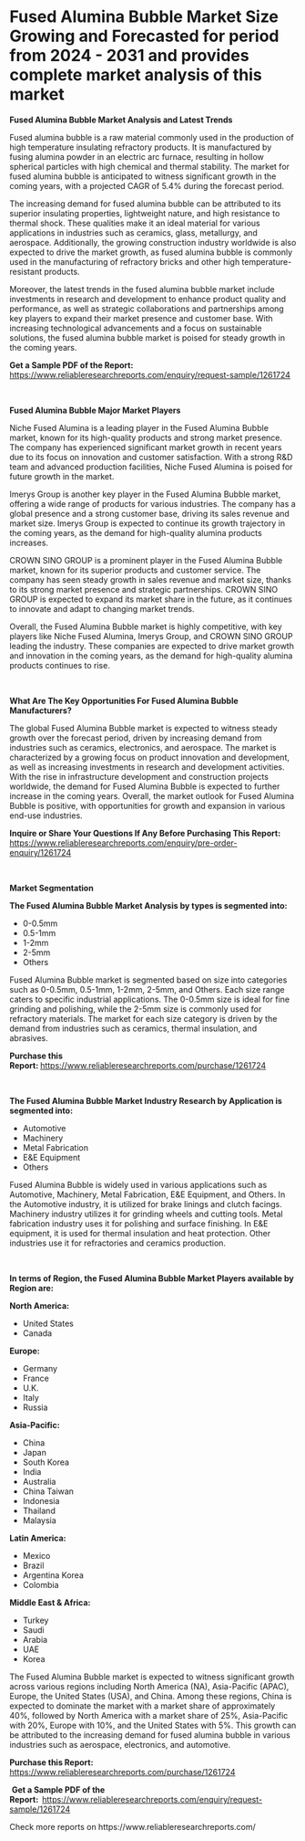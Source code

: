 <p><h1>Fused Alumina Bubble Market Size Growing and Forecasted for period from 2024 - 2031 and provides complete market analysis of this market</h1></p><p><strong>Fused Alumina Bubble Market Analysis and Latest Trends</strong></p>
<p><p>Fused alumina bubble is a raw material commonly used in the production of high temperature insulating refractory products. It is manufactured by fusing alumina powder in an electric arc furnace, resulting in hollow spherical particles with high chemical and thermal stability. The market for fused alumina bubble is anticipated to witness significant growth in the coming years, with a projected CAGR of 5.4% during the forecast period. </p><p>The increasing demand for fused alumina bubble can be attributed to its superior insulating properties, lightweight nature, and high resistance to thermal shock. These qualities make it an ideal material for various applications in industries such as ceramics, glass, metallurgy, and aerospace. Additionally, the growing construction industry worldwide is also expected to drive the market growth, as fused alumina bubble is commonly used in the manufacturing of refractory bricks and other high temperature-resistant products.</p><p>Moreover, the latest trends in the fused alumina bubble market include investments in research and development to enhance product quality and performance, as well as strategic collaborations and partnerships among key players to expand their market presence and customer base. With increasing technological advancements and a focus on sustainable solutions, the fused alumina bubble market is poised for steady growth in the coming years.</p></p>
<p><strong>Get a Sample PDF of the Report:&nbsp;</strong> <a href="https://www.reliableresearchreports.com/enquiry/request-sample/1261724">https://www.reliableresearchreports.com/enquiry/request-sample/1261724</a></p>
<p>&nbsp;</p>
<p><strong>Fused Alumina Bubble Major Market Players</strong></p>
<p><p>Niche Fused Alumina is a leading player in the Fused Alumina Bubble market, known for its high-quality products and strong market presence. The company has experienced significant market growth in recent years due to its focus on innovation and customer satisfaction. With a strong R&D team and advanced production facilities, Niche Fused Alumina is poised for future growth in the market.</p><p>Imerys Group is another key player in the Fused Alumina Bubble market, offering a wide range of products for various industries. The company has a global presence and a strong customer base, driving its sales revenue and market size. Imerys Group is expected to continue its growth trajectory in the coming years, as the demand for high-quality alumina products increases.</p><p>CROWN SINO GROUP is a prominent player in the Fused Alumina Bubble market, known for its superior products and customer service. The company has seen steady growth in sales revenue and market size, thanks to its strong market presence and strategic partnerships. CROWN SINO GROUP is expected to expand its market share in the future, as it continues to innovate and adapt to changing market trends.</p><p>Overall, the Fused Alumina Bubble market is highly competitive, with key players like Niche Fused Alumina, Imerys Group, and CROWN SINO GROUP leading the industry. These companies are expected to drive market growth and innovation in the coming years, as the demand for high-quality alumina products continues to rise.</p></p>
<p>&nbsp;</p>
<p><strong>What Are The Key Opportunities For Fused Alumina Bubble Manufacturers?</strong></p>
<p><p>The global Fused Alumina Bubble market is expected to witness steady growth over the forecast period, driven by increasing demand from industries such as ceramics, electronics, and aerospace. The market is characterized by a growing focus on product innovation and development, as well as increasing investments in research and development activities. With the rise in infrastructure development and construction projects worldwide, the demand for Fused Alumina Bubble is expected to further increase in the coming years. Overall, the market outlook for Fused Alumina Bubble is positive, with opportunities for growth and expansion in various end-use industries.</p></p>
<p><strong>Inquire or Share Your Questions If Any Before Purchasing This Report:</strong> <a href="https://www.reliableresearchreports.com/enquiry/pre-order-enquiry/1261724">https://www.reliableresearchreports.com/enquiry/pre-order-enquiry/1261724</a></p>
<p>&nbsp;</p>
<p><strong>Market Segmentation</strong></p>
<p><strong>The Fused Alumina Bubble Market Analysis by types is segmented into:</strong></p>
<p><ul><li>0-0.5mm</li><li>0.5-1mm</li><li>1-2mm</li><li>2-5mm</li><li>Others</li></ul></p>
<p><p>Fused Alumina Bubble market is segmented based on size into categories such as 0-0.5mm, 0.5-1mm, 1-2mm, 2-5mm, and Others. Each size range caters to specific industrial applications. The 0-0.5mm size is ideal for fine grinding and polishing, while the 2-5mm size is commonly used for refractory materials. The market for each size category is driven by the demand from industries such as ceramics, thermal insulation, and abrasives.</p></p>
<p><strong>Purchase this Report:&nbsp;</strong><a href="https://www.reliableresearchreports.com/purchase/1261724">https://www.reliableresearchreports.com/purchase/1261724</a></p>
<p>&nbsp;</p>
<p><strong>The Fused Alumina Bubble Market Industry Research by Application is segmented into:</strong></p>
<p><ul><li>Automotive</li><li>Machinery</li><li>Metal Fabrication</li><li>E&E Equipment</li><li>Others</li></ul></p>
<p><p>Fused Alumina Bubble is widely used in various applications such as Automotive, Machinery, Metal Fabrication, E&E Equipment, and Others. In the Automotive industry, it is utilized for brake linings and clutch facings. Machinery industry utilizes it for grinding wheels and cutting tools. Metal fabrication industry uses it for polishing and surface finishing. In E&E equipment, it is used for thermal insulation and heat protection. Other industries use it for refractories and ceramics production.</p></p>
<p>&nbsp;</p>
<p><strong>In terms of Region, the Fused Alumina Bubble Market Players available by Region are:</strong></p>
<p>
    <p> <strong> North America: </strong>
        <ul>
            <li>United States</li>
            <li>Canada</li>
        </ul>
        </p> 
    <p> <strong> Europe: </strong>
        <ul>
            <li>Germany</li>
            <li>France</li>
            <li>U.K.</li>
            <li>Italy</li>
            <li>Russia</li>
        </ul>
        </p> 
    <p> <strong> Asia-Pacific: </strong>
        <ul>
            <li>China</li>
            <li>Japan</li>
            <li>South Korea</li>
            <li>India</li>
            <li>Australia</li>
            <li>China Taiwan</li>
            <li>Indonesia</li>
            <li>Thailand</li>
            <li>Malaysia</li>
        </ul>
        </p> 
    <p> <strong> Latin America: </strong>
        <ul>
            <li>Mexico</li>
            <li>Brazil</li>
            <li>Argentina Korea</li>
            <li>Colombia</li>
        </ul>
        </p> 
    <p> <strong> Middle East & Africa: </strong>
        <ul>
            <li>Turkey</li>
            <li>Saudi</li>
            <li>Arabia</li>
            <li>UAE</li>
            <li>Korea</li>
        </ul>
    </p>
    </p>
<p><p>The Fused Alumina Bubble market is expected to witness significant growth across various regions including North America (NA), Asia-Pacific (APAC), Europe, the United States (USA), and China. Among these regions, China is expected to dominate the market with a market share of approximately 40%, followed by North America with a market share of 25%, Asia-Pacific with 20%, Europe with 10%, and the United States with 5%. This growth can be attributed to the increasing demand for fused alumina bubble in various industries such as aerospace, electronics, and automotive.</p></p>
<p><strong>Purchase this Report: </strong><a href="https://www.reliableresearchreports.com/purchase/1261724">https://www.reliableresearchreports.com/purchase/1261724</a></p>
<p>&nbsp;<strong>Get a Sample PDF of the Report:&nbsp;&nbsp;</strong><a href="https://www.reliableresearchreports.com/enquiry/request-sample/1261724">https://www.reliableresearchreports.com/enquiry/request-sample/1261724</a></p>
<p><strong></strong></p>
<p>Check more reports on https://www.reliableresearchreports.com/</p>